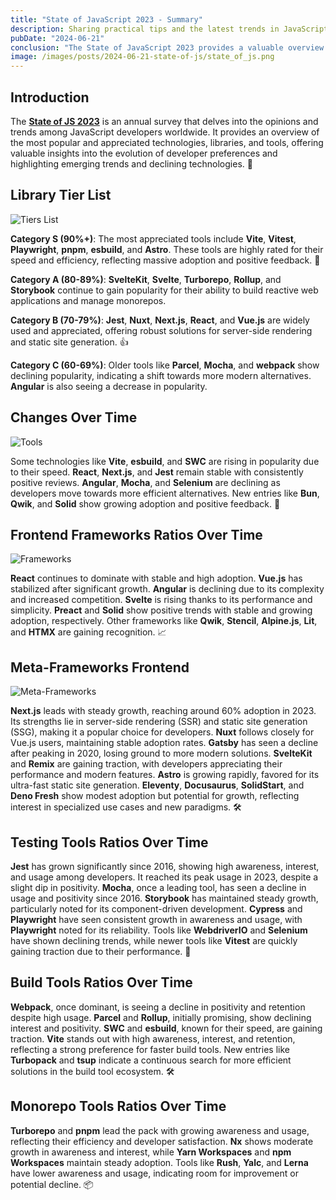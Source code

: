 ```yaml
---
title: "State of JavaScript 2023 - Summary"
description: Sharing practical tips and the latest trends in JavaScript
pubDate: "2024-06-21"
conclusion: "The State of JavaScript 2023 provides a valuable overview of the current JavaScript ecosystem, illustrating the most popular technologies and emerging trends. While based on developer opinions, these insights help better understand JavaScript development dynamics. See you next year to track these trends and discover new technologies shaping the future of JavaScript development. 🚀✨"
image: /images/posts/2024-06-21-state-of-js/state_of_js.png
---
```


## Introduction

The **[State of JS 2023](https://2023.stateofjs.com/)** is an annual survey that delves into the opinions and trends among JavaScript developers worldwide. It provides an overview of the most popular and appreciated technologies, libraries, and tools, offering valuable insights into the evolution of developer preferences and highlighting emerging trends and declining technologies. 🌟

## Library Tier List

![Tiers List](/images/posts/2024-06-21-state-of-js/tiers_list.png)

**Category S (90%+)**:
The most appreciated tools include **Vite**, **Vitest**, **Playwright**, **pnpm**, **esbuild**, and **Astro**. These tools are highly rated for their speed and efficiency, reflecting massive adoption and positive feedback. 🚀

**Category A (80-89%)**:
**SvelteKit**, **Svelte**, **Turborepo**, **Rollup**, and **Storybook** continue to gain popularity for their ability to build reactive web applications and manage monorepos.

**Category B (70-79%)**:
**Jest**, **Nuxt**, **Next.js**, **React**, and **Vue.js** are widely used and appreciated, offering robust solutions for server-side rendering and static site generation. 👍

**Category C (60-69%)**:
Older tools like **Parcel**, **Mocha**, and **webpack** show declining popularity, indicating a shift towards more modern alternatives. **Angular** is also seeing a decrease in popularity.

## Changes Over Time

![Tools](/images/posts/2024-06-21-state-of-js/tools_arrows.png)

Some technologies like **Vite**, **esbuild**, and **SWC** are rising in popularity due to their speed. **React**, **Next.js**, and **Jest** remain stable with consistently positive reviews. **Angular**, **Mocha**, and **Selenium** are declining as developers move towards more efficient alternatives. New entries like **Bun**, **Qwik**, and **Solid** show growing adoption and positive feedback. 🔄

## Frontend Frameworks Ratios Over Time

![Frameworks](/images/posts/2024-06-21-state-of-js/frontend_ratios.png)

**React** continues to dominate with stable and high adoption. **Vue.js** has stabilized after significant growth. **Angular** is declining due to its complexity and increased competition. **Svelte** is rising thanks to its performance and simplicity. **Preact** and **Solid** show positive trends with stable and growing adoption, respectively. Other frameworks like **Qwik**, **Stencil**, **Alpine.js**, **Lit**, and **HTMX** are gaining recognition. 📈

## Meta-Frameworks Frontend

![Meta-Frameworks](/images/posts/2024-06-21-state-of-js/meta_frameworks_ratios.png)

**Next.js** leads with steady growth, reaching around 60% adoption in 2023. Its strengths lie in server-side rendering (SSR) and static site generation (SSG), making it a popular choice for developers. **Nuxt** follows closely for Vue.js users, maintaining stable adoption rates. **Gatsby** has seen a decline after peaking in 2020, losing ground to more modern solutions. **SvelteKit** and **Remix** are gaining traction, with developers appreciating their performance and modern features. **Astro** is growing rapidly, favored for its ultra-fast static site generation. **Eleventy**, **Docusaurus**, **SolidStart**, and **Deno Fresh** show modest adoption but potential for growth, reflecting interest in specialized use cases and new paradigms. 🛠️

## Testing Tools Ratios Over Time

**Jest** has grown significantly since 2016, showing high awareness, interest, and usage among developers. It reached its peak usage in 2023, despite a slight dip in positivity. **Mocha**, once a leading tool, has seen a decline in usage and positivity since 2016. **Storybook** has maintained steady growth, particularly noted for its component-driven development. **Cypress** and **Playwright** have seen consistent growth in awareness and usage, with **Playwright** noted for its reliability. Tools like **WebdriverIO** and **Selenium** have shown declining trends, while newer tools like **Vitest** are quickly gaining traction due to their performance. 🧪

## Build Tools Ratios Over Time

**Webpack**, once dominant, is seeing a decline in positivity and retention despite high usage. **Parcel** and **Rollup**, initially promising, show declining interest and positivity. **SWC** and **esbuild**, known for their speed, are gaining traction. **Vite** stands out with high awareness, interest, and retention, reflecting a strong preference for faster build tools. New entries like **Turbopack** and **tsup** indicate a continuous search for more efficient solutions in the build tool ecosystem. 🛠️

## Monorepo Tools Ratios Over Time

**Turborepo** and **pnpm** lead the pack with growing awareness and usage, reflecting their efficiency and developer satisfaction. **Nx** shows moderate growth in awareness and interest, while **Yarn Workspaces** and **npm Workspaces** maintain steady adoption. Tools like **Rush**, **Yalc**, and **Lerna** have lower awareness and usage, indicating room for improvement or potential decline. 📦

